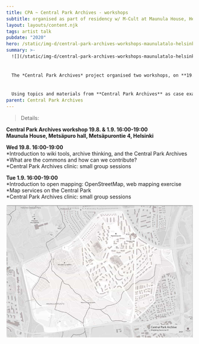 ```yaml
---
title: CPA ~ Central Park Archives - workshops
subtitle: organised as part of residency w/ M-Cult at﻿ Maunula House, Helsinki
layout: layouts/content.njk
tags: artist talk
pubdate: "2020"
hero: /static/img-d/central-park-archives-workshops-maunulatalo-helsinki_2020.jpg
summary: >-
  ![](/static/img-d/central-park-archives-workshops-maunulatalo-helsinki_2020.jpg)


  The *Central Park Archives* project organised two workshops, on **19.08.2020** and **01.09.2020** to introduce *open source*, and *open content* tools and practices for collaborative online publishing. Why and how to contribute to Wikipedia, Wikidata, OpenStreetMap, and other open projects, and how to use Creative Commons licenses to grant permission to share?


  Using topics and materials from **Central Park Archives** as case examples in the workshop, participants learned to create new Wikipedia articles on related places, organisations, and natural phenomena. Both sessions ended with a short 'clinic' for the *Central Park Archives*, where participants were able to book private sessions with project team members for sharing their own collection with the archive. Participants are asked to bring their materials with them, for example on a memory stick or hard drive.
parent: Central Park Archives
---
```

> Details:

**Central Park Archives workshop 19.8. & 1.9. 16:00-19:00\
Maunula House, Metsäpuro hall, Metsäpurontie 4, Helsinki**

**Wed 19.8. 16:00-19:00**\
*Introduction to wiki tools, archive thinking, and the Central Park Archives\
*What are the commons and how can we contribute?\
*Central Park Archives clinic: small group sessions

**Tue 1.9. 16:00-19:00**\
*Introduction to open mapping: OpenStreetMap, web mapping exercise\
*Map services on the Central Park\
*Central Park Archives clinic: small group sessions

![](/static/img-d/cpa_black-and-white-01.jpg)